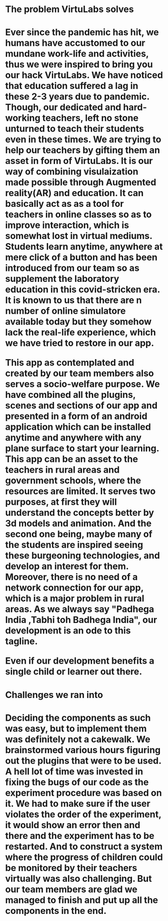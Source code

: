 <h1>The problem VirtuLabs solves<h1>
Ever since the pandemic has hit, we humans have accustomed to our mundane work-life and activities, thus we were inspired to bring you our hack VirtuLabs. We have noticed that education suffered a lag in these 2-3 years due to pandemic. Though, our dedicated and hard-working teachers, left no stone unturned to teach their students even in these times. We are trying to help our teachers by gifting them an asset in form of VirtuLabs. It is our way of combining visulaization made possible through Augmented reality(AR) and education. It can basically act as as a tool for teachers in online classes so as to improve interaction, which is somewhat lost in virtual mediums. Students learn anytime, anywhere at mere click of a button and has been introduced from our team so as supplement the laboratory education in this covid-stricken era. It is known to us that there are n number of online simulatore available today but they somehow lack the real-life experience, which we have tried to restore in our app.

This app as contemplated and created by our team members also serves a socio-welfare purpose. We have combined all the plugins, scenes and sections of our app and presented in a form of an android application which can be installed anytime and anywhere with any plane surface to start your learning. This app can be an asset to the teachers in rural areas and government schools, where the resources are limited. It serves two purposes, at first they will understand the concepts better by 3d models and animation. And the second one being, maybe many of the students are inspired seeing these burgeoning technologies, and develop an interest for them. Moreover, there is no need of a network connection for our app, which is a major problem in rural areas. As we always say "Padhega India ,Tabhi toh Badhega India", our development is an ode to this tagline.

Even if our development benefits a single child or learner out there.

<h1>Challenges we ran into<h1>
Deciding the components as such was easy, but to implement them was definitely not a cakewalk. We brainstormed various hours figuring out the plugins that were to be used. A hell lot of time was invested in fixing the bugs of our code as the experiment procedure was based on it. We had to make sure if the user violates the order of the experiment, it would
show an error then and there and the experiment has to be restarted. And to construct a system where the progress of children could be monitored by their teachers virtually was also challenging. But our team members are glad we managed to finish and put up all the components in the end.